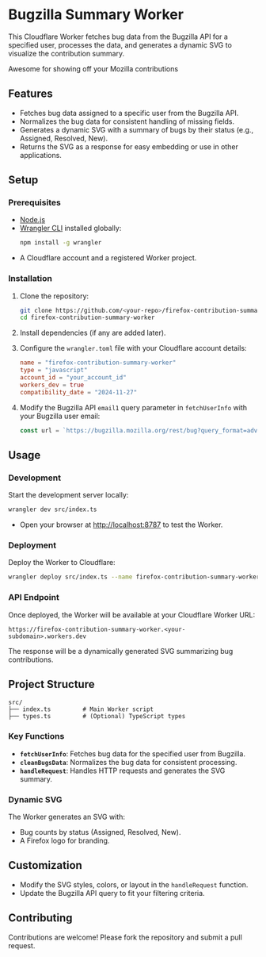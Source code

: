 
# Bugzilla Summary Worker

This Cloudflare Worker fetches bug data from the Bugzilla API for a specified user, processes the data, and generates a dynamic SVG to visualize the contribution summary.

Awesome for showing off your Mozilla contributions
## Features

- Fetches bug data assigned to a specific user from the Bugzilla API.
- Normalizes the bug data for consistent handling of missing fields.
- Generates a dynamic SVG with a summary of bugs by their status (e.g., Assigned, Resolved, New).
- Returns the SVG as a response for easy embedding or use in other applications.

## Setup

### Prerequisites
- [Node.js](https://nodejs.org/)
- [Wrangler CLI](https://developers.cloudflare.com/workers/wrangler/) installed globally:
  ```bash
  npm install -g wrangler
  ```
- A Cloudflare account and a registered Worker project.

### Installation

1. Clone the repository:
   ```bash
   git clone https://github.com/<your-repo>/firefox-contribution-summary-worker.git
   cd firefox-contribution-summary-worker
   ```

2. Install dependencies (if any are added later).

3. Configure the `wrangler.toml` file with your Cloudflare account details:
   ```toml
   name = "firefox-contribution-summary-worker"
   type = "javascript"
   account_id = "your_account_id"
   workers_dev = true
   compatibility_date = "2024-11-27"
   ```

4. Modify the Bugzilla API `email1` query parameter in `fetchUserInfo` with your Bugzilla user email:
   ```typescript
   const url = `https://bugzilla.mozilla.org/rest/bug?query_format=advanced&emailtype1=exact&emailassigned_to1=1&email1=your-email@domain.com`;
   ```

## Usage

### Development

Start the development server locally:
```bash
wrangler dev src/index.ts
```
- Open your browser at [http://localhost:8787](http://localhost:8787) to test the Worker.

### Deployment

Deploy the Worker to Cloudflare:
```bash
wrangler deploy src/index.ts --name firefox-contribution-summary-worker
```

### API Endpoint

Once deployed, the Worker will be available at your Cloudflare Worker URL:
```
https://firefox-contribution-summary-worker.<your-subdomain>.workers.dev
```

The response will be a dynamically generated SVG summarizing bug contributions.

## Project Structure

```
src/
├── index.ts         # Main Worker script
├── types.ts         # (Optional) TypeScript types
```

### Key Functions
- **`fetchUserInfo`**: Fetches bug data for the specified user from Bugzilla.
- **`cleanBugsData`**: Normalizes the bug data for consistent processing.
- **`handleRequest`**: Handles HTTP requests and generates the SVG summary.

### Dynamic SVG

The Worker generates an SVG with:
- Bug counts by status (Assigned, Resolved, New).
- A Firefox logo for branding.

## Customization

- Modify the SVG styles, colors, or layout in the `handleRequest` function.
- Update the Bugzilla API query to fit your filtering criteria.

## Contributing

Contributions are welcome! Please fork the repository and submit a pull request.

